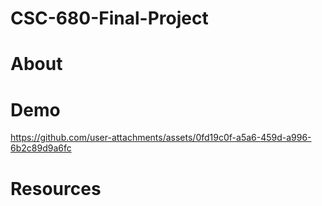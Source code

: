 # CSC-680-Final-Project
# About
# Demo
https://github.com/user-attachments/assets/0fd19c0f-a5a6-459d-a996-6b2c89d9a6fc

# Resources

